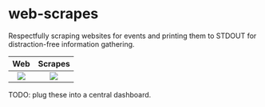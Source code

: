# web-scrapes

Respectfully scraping websites for events and printing them to STDOUT for distraction-free information gathering. 


Web             |  Scrapes
:-------------------------:|:-------------------------:
![](https://github.com/grmtek/web-scrapes/assets/25224551/abb043a4-1da3-418f-be8c-fef466070be0)  |  ![](https://github.com/grmtek/web-scrapes/assets/25224551/2f1656d7-f56b-4e3b-9cae-3b80a28ebe8d) 

TODO: plug these into a central dashboard.
